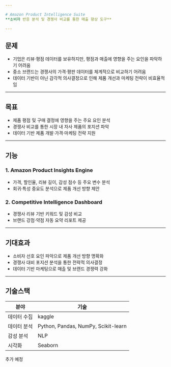 ```yaml
---

# Amazon Product Intelligence Suite  
**소비자 반응 분석 및 경쟁사 비교를 통한 매출 향상 도구**

---
```


## 문제
- 기업은 리뷰·평점 데이터를 보유하지만, 평점과 매출에 영향을 주는 요인을 파악하기 어려움  
- 중소 브랜드는 경쟁사의 가격·평판 데이터를 체계적으로 비교하기 어려움  
- 데이터 기반이 아닌 감각적 의사결정으로 인해 제품 개선과 마케팅 전략이 비효율적임  

---

## 목표
- 제품 평점 및 구매 결정에 영향을 주는 주요 요인 분석  
- 경쟁사 비교를 통한 시장 내 자사 제품의 포지션 파악  
- 데이터 기반 제품 개발·가격·마케팅 전략 지원  

---

## 기능

### 1. Amazon Product Insights Engine
- 가격, 할인율, 리뷰 길이, 감성 점수 등 주요 변수 분석   
- 회귀·특성 중요도 분석으로 제품 개선 방향 제안  

### 2. Competitive Intelligence Dashboard
- 경쟁사 리뷰 기반 키워드 및 감성 비교  
- 브랜드 강점·약점 자동 요약 리포트 제공  

---

## 기대효과
- 소비자 선호 요인 파악으로 제품 개선 방향 명확화  
- 경쟁사 대비 포지션 분석을 통한 전략적 의사결정  
- 데이터 기반 마케팅으로 매출 및 브랜드 경쟁력 강화  

---

## 기술스택
| 분야 | 기술 |
|------|------|
| 데이터 수집 | kaggle |
| 데이터 분석 | Python, Pandas, NumPy, Scikit-learn |
| 감성 분석 | NLP |
| 시각화 | Seaborn |
추가 예정
